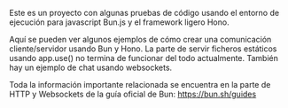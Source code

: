 Este es un proyecto con algunas pruebas de código usando el entorno de ejecución para javascript Bun.js y el framework ligero Hono.

Aquí se pueden ver algunos ejemplos de cómo crear una comunicación cliente/servidor usando Bun y Hono. La parte de servir ficheros estáticos usando app.use() no termina de funcionar del todo actualmente. También hay un ejemplo de chat usando websockets. 

Toda la información importante relacionada se encuentra en la parte de HTTP y Websockets de la guía oficial de Bun: https://bun.sh/guides
